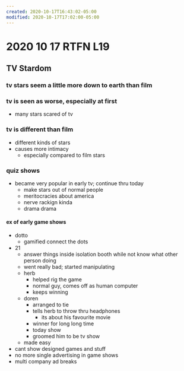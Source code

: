 ```yaml
---
created: 2020-10-17T16:43:02-05:00
modified: 2020-10-17T17:02:00-05:00
---
```


# 2020 10 17 RTFN L19

## TV Stardom

### tv stars seem a little more down to earth than film

### tv is seen as worse, especially at first
- many stars scared of tv

### tv is different than film
- different kinds of stars
- causes more intimacy
  - especially compared to film stars


### quiz shows
- became very popular in early tv; continue thru today
  - make stars out of normal people
  - meritocracies about america
  - nerve rackign kinda
  - drama drama

#### ex of early game shows
- dotto 
  - gamified connect the dots
- 21 
  - answer things inside isolation booth while not know what other person doing
  - went really bad; started manipulating
  - herb 
    - helped rig the game
    - normal guy, comes off as human computer
    - keeps winning
  - doren
    - arranged to tie
    - tells herb to throw thru headphones
      - its about his favourite movie
     - winner for long long time
     - today show
     - groomed him to be tv show
  - made easy
- cant show designed games and stuff
- no more single advertising in game shows
- multi company ad breaks